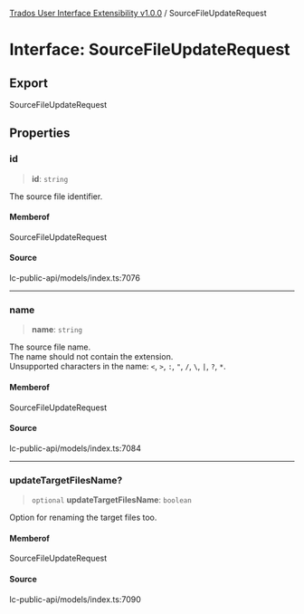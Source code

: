 [Trados User Interface Extensibility v1.0.0](../wiki/globals) / SourceFileUpdateRequest

# Interface: SourceFileUpdateRequest

## Export

SourceFileUpdateRequest

## Properties

### id

> **id**: `string`

The source file identifier.

#### Memberof

SourceFileUpdateRequest

#### Source

lc-public-api/models/index.ts:7076

***

### name

> **name**: `string`

The source file name.\
The name should not contain the extension.\
Unsupported characters in the name: `<`, `>`, `:`, `"`, `/`, `\`, `|`, `?`, `*`.

#### Memberof

SourceFileUpdateRequest

#### Source

lc-public-api/models/index.ts:7084

***

### updateTargetFilesName?

> `optional` **updateTargetFilesName**: `boolean`

Option for renaming the target files too.

#### Memberof

SourceFileUpdateRequest

#### Source

lc-public-api/models/index.ts:7090
